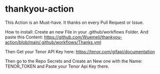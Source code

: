# thankyou-action
This Action is an Must-have. It thanks on every Pull Request or Issue.

How to install:
Create an new File in your .github/workflows Folder. And paste this Content: https://github.com/Wuemeli/thankyou-action/blob/main/.github/workflows/Thanks.yml

Then Get your Tenor API Key here: https://tenor.com/gifapi/documentation

Then go to the Repo Secrets and Create an New one with the Name: TENOR_TOKEN and Paste your Tenor Api Key there.

